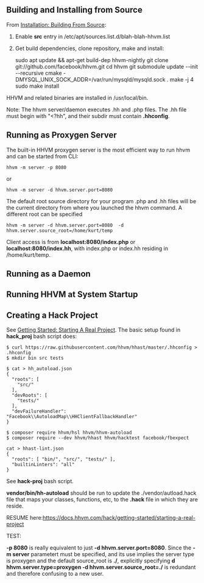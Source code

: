 ## Building and Installing from Source

From [Installation: Building From Source](https://docs.hhvm.com/hhvm/installation/building-from-source):

1. Enable **src** entry in /etc/apt/sources.list.d/blah-blah-hhvm.list
2. Get build dependencies, clone repository, make and install:

    sudo apt update &&  apt-get build-dep hhvm-nightly
    git clone git://github.com/facebook/hhvm.git
    cd hhvm
    git submodule update --init --recursive
    cmake -DMYSQL_UNIX_SOCK_ADDR=/var/run/mysqld/mysqld.sock .
    make -j  4
    sudo make install

HHVM and related binaries are installed in /usr/local/bin.

Note: The hhvm server/daemon executes .hh and .php files. The .hh file must begin with "<?hh", and their subdir must contain **.hhconfig**.

## Running as Proxygen Server

The built-in HHVM proxygen server is the most efficient way to run hhvm and can be started from CLI:

    hhvm -m server -p 8080

or 

    hhvm -m server -d hhvm.server.port=8080

The default root source directory for your program .php and .hh files will be the current directory from where you launched the hhvm command. A different root can be specified 

    hhvm -m server -d hhvm.server.port=8080  -d hhvm.server.source_root=/home/kurt/temp

Client access is from **localhost:8080/index.php** or **localhost:8080/index.hh**, with index.php or index.hh residing in /home/kurt/temp.

## Running as a Daemon

## Running HHVM at System Startup


## Creating a Hack Project


See [Getting Started: Starting A Real Project](https://docs.hhvm.com/hack/getting-started/starting-a-real-project). The basic setup found in **hack_proj** bash script does:

    $ curl https://raw.githubusercontent.com/hhvm/hhast/master/.hhconfig > .hhconfig
    $ mkdir bin src tests
    
    $ cat > hh_autoload.json
    {
      "roots": [
        "src/"
      ],
      "devRoots": [
        "tests/"
      ],
      "devFailureHandler": "Facebook\\AutoloadMap\\HHClientFallbackHandler"
    }
    
    $ composer require hhvm/hsl hhvm/hhvm-autoload
    $ composer require --dev hhvm/hhast hhvm/hacktest facebook/fbexpect

    cat > hhast-lint.json
    {
      "roots": [ "bin/", "src/", "tests/" ],
      "builtinLinters": "all"
    }

See **hack-proj** bash script. 

**vendor/bin/hh-autoload** should be run to update the ./vendor/autload.hack file that maps your classes, functions, etc, to the **.hack** file in which they are reside.

RESUME here:https://docs.hhvm.com/hack/getting-started/starting-a-real-project

TEST:

**-p 8080** is really equivalent to just **-d hhvm.server.port=8080**. Since the **-m server** parametert must be specified, and its use implies the server type is proxygen and the default source_root is **./**, explicitly specifying **d hhvm.server.type=proxygen -d hhvm.server.source_root=./** is redundant and therefore confusing to a new user.
